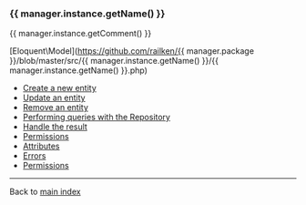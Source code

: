 ### {{ manager.instance.getName() }}


{{ manager.instance.getComment() }}


[Eloquent\Model](https://github.com/railken/{{ manager.package }}/blob/master/src/{{ manager.instance.getName() }}/{{ manager.instance.getName() }}.php)

* [Create a new entity](create.md)
* [Update an entity](update.md)
* [Remove an entity](remove.md)
* [Performing queries with the Repository](repository.md)
* [Handle the result](result.md)
* [Permissions](permissions.md)
* [Attributes](attributes.md)
* [Errors](errors.md)
* [Permissions](permissions.md)

----

Back to [main index](../../index.md)